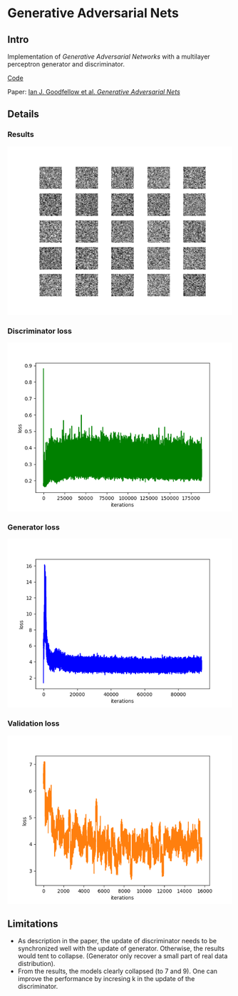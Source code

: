 # Generative Adversarial Nets

## Intro

Implementation of *Generative Adversarial Networks* with a multilayer perceptron generator and discriminator.

[Code](gan/gan.py)

Paper: [Ian J. Goodfellow et al. *Generative Adversarial Nets*](https://arxiv.org/abs/1406.2661)

## Details

### Results

![results](./images/mnist.gif)


### Discriminator loss

![dloss](./images/d_loss.png)

### Generator loss

![g_loss](./images/g_loss.png)

### Validation loss

![val_loss](./images/val_loss.png)

## Limitations

- As description in the paper, the update of discriminator needs to be synchronized well with the update of generator. Otherwise, the results would tent to collapse. (Generator only recover a small part of real data distribution).
- From the results, the models clearly collapsed (to 7 and 9). One can improve the performance by incresing k in the update of the discriminator.